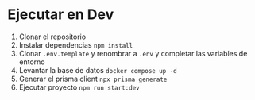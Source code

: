 

# Ejecutar en Dev
1. Clonar el repositorio
2. Instalar dependencias `npm install`
3. Clonar `.env.template` y renombrar a `.env` y completar las variables de entorno
4. Levantar la base de datos `docker compose up -d`
5. Generar el prisma client `npx prisma generate`
6. Ejecutar proyecto `npm run start:dev`
